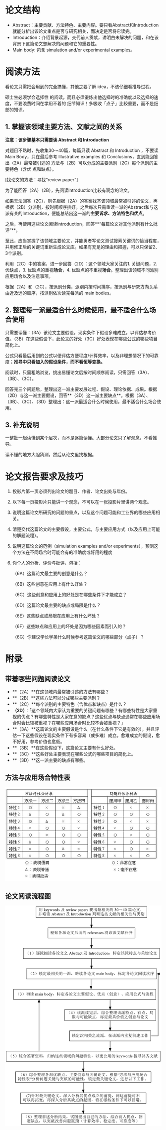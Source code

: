 # 论文结构

- Abstract：主要贡献、方法特色、主要内容。要只看Abstract和Introduction就能分析出该论文重点是否与研究相关，而决定是否将它读完。
- Introduction：介绍背景起源，交代前人贡献，讲明白未解决的问题，和在该背景下这篇论文想解决的问题和它的重要性。
- Main body: 包含 simulation and/or experimental examples。

# 阅读方法

看论文只需把会用到的完全搞懂，其他之要了解 idea，不该仔细看推导过程。

硕士生必须学会选择性
的阅读，而且必须锻炼出他选择时的准确度以及选择的速度，不要浪费时间在学用不着的
细节知识！多吸收「点子」比较重要，而不是细部的知识。

## 1. 掌握该领域主要方法、文献之间的关系

**注意：该步骤基本只需要读 Abstract 和 Introduction**

对题目不熟时，先收集30～40篇，每篇只读 Abstract 和 Introduction ，不要读Main Body，只在最后参考 Illustrative examples 和 Conclusions，直到能回答出（2A）最常被引述的
方法与（2B）可以分成的主要派别（2C）每个派别的主要特色（含优
点和缺点）。

[找论文的方法：寻找“review paper”]

为了能回答（2A）（2B），先阅读Introduction比较有观念的论文。

如果无法回答（2C），则先根据（2A）的答案找齐该领域最常被引述的论文，再根据（2B）分派别，按时间顺序排好。之后每次只需重读一派的Abstract和与这派有关的Introduction，便能总结出这一派的**主要诉求、方法特色和优点**。

之后，再使用这些论文阅读Introduction，回答**“每篇论文对其他派别有什么批评”**。

至此，应当掌握了该领域主要论文，并能勇者写论文测试搜索关键词的恰当程度，并用修正后的关键词重新生成论文库。如果有充足的理由和把握，可以只保留2、3个派别。

利用（2C）中的答案，进一步回答（2D）：这个领域大家关注的1. 关键问题，2. 优缺点，3. 优缺点的重视**场合**，4. 优缺点的不重视**场合**。整理出该领域不同派别应用场合以及注意事项。

根据（2A）和（2C），按派别分类，派别内按时间排序，按派别与研究方向关系由近及远的顺序，按派别依次读完每派的 main bodies。

## 2. 整理每一派最适合什么时候使用，最不适合什么场合使用

只需要读懂：（3A）该论文主要假设，现实条件下假设多难成立，以评估参考价值。（3B）在这些假设下，此论文的好处（3C）好处表现在哪些公式的哪些项目简化上。

公式只看最后用到的公式以便评估方便程度/计算效率，以及非理想情况下的可靠度；**推导中只看加入的假设条件，而不看恒等变换。**

阅读时，只需粗略浏览，挑出易懂论文后按时间顺序阅读，只需回答（3A）、（3B）、（3C）。

回答完三个问题后，整理出这一派主要发展过程、假设、理论依据、成果。根据（2D）与这一派主要假设，回答**（3D）这一派主要缺点**。根据（3A）、（3B）、（3C）、（3D）整理出：这一派最适合什么时候使用，最不适合什么场合使用。

## 3. 补充说明

一整批一起读懂到某个层次，而不是逐篇读懂。大部分论文只了解观念，不看推导。

读不懂的地方大胆猜测，然后从论文里找根据。

# 论文报告要求及技巧

1. 投影片第一页必须列出论文的题目、作者、论文出处与年份。

2. 以下每一页投影片只能讲一个观念，不可以在一张投影片里讲两个观念。

3.  说明这篇论文所研究的问题的重点，以及这个问题可能和工业界的哪些应用相关。

4. 清楚交代这篇论文的主要假设，主要公式，与主要应用方式（以及应用上可能的解题流程）。

5. 说明这篇论文的范例（simulation examples and/or experiments），预测这个方法在不同场合时可能会有的准确度或好用的程度

6. 你个人的分析、评价与批评，包括：

   （6A）这篇论文最主要的创意是什么？

   （6B）这些创意在应用上有什么好处？

   （6C）这些创意和应用上的好处是在哪些条件下才能成立？

   （6D）这篇论文最主要的缺点或局限是什么？

   （6E）这些缺点或局限在应用上有什么坏处？

   （6F）这些缺点和应用上的坏处是因为哪些因素而引入的？

   （6G）你建议学长学弟什么时候参考这篇论文的哪些部分（点子）？

# 附录

## 带着哪些问题阅读论文

- **（2A）**在这领域内最常被引述的方法有哪些？
- **（2B）**这些方法可以分成哪些主要派别？
- **（2C）**每个派别的主要特色（含优点和缺点）是什么？
- **（2D）**：「这个领域内大家认为重要的关键问题有哪些？有哪些特性是大家重视的优点？有哪些特性是大家在意的缺点？这些优点与缺点通常在哪些应用场合时会比较被重视？在哪些应用场合时比较不会被重视？」
- **（3A）**这篇论文的主要假设是什么（在什么条件下它是有效的），并且评估一下这些假设在现实条件下有多容易（或多难）成立。愈难成立的假设，愈不好用，参考价值也愈低。
- **（3B）**在这些假设下，这篇论文主要有什么好处。
- **（3C）**这些好处主要表现在哪些公式的哪些项目的简化上。
- **（3D）**这一派主要的缺点有哪些。

## 方法与应用场合特性表

![方法与应用场合特性表](方法与应用场合特性表.png)

## 论文阅读流程图

![论文阅读流程图](论文阅读流程图.png)